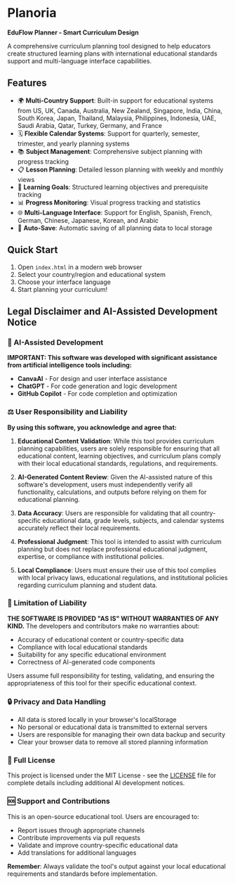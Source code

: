 # Planoria

**EduFlow Planner - Smart Curriculum Design**

A comprehensive curriculum planning tool designed to help educators create structured learning plans with international educational standards support and multi-language interface capabilities.

## Features

- 🌍 **Multi-Country Support**: Built-in support for educational systems from US, UK, Canada, Australia, New Zealand, Singapore, India, China, South Korea, Japan, Thailand, Malaysia, Philippines, Indonesia, UAE, Saudi Arabia, Qatar, Turkey, Germany, and France
- 🗓️ **Flexible Calendar Systems**: Support for quarterly, semester, trimester, and yearly planning systems
- 📚 **Subject Management**: Comprehensive subject planning with progress tracking
- 📋 **Lesson Planning**: Detailed lesson planning with weekly and monthly views
- 🎯 **Learning Goals**: Structured learning objectives and prerequisite tracking
- 📊 **Progress Monitoring**: Visual progress tracking and statistics
- 🌐 **Multi-Language Interface**: Support for English, Spanish, French, German, Chinese, Japanese, Korean, and Arabic
- 💾 **Auto-Save**: Automatic saving of all planning data to local storage

## Quick Start

1. Open `index.html` in a modern web browser
2. Select your country/region and educational system
3. Choose your interface language
4. Start planning your curriculum!

## Legal Disclaimer and AI-Assisted Development Notice

### 🤖 AI-Assisted Development

**IMPORTANT: This software was developed with significant assistance from artificial intelligence tools including:**
- **CanvaAI** - For design and user interface assistance
- **ChatGPT** - For code generation and logic development  
- **GitHub Copilot** - For code completion and optimization

### ⚖️ User Responsibility and Liability

**By using this software, you acknowledge and agree that:**

1. **Educational Content Validation**: While this tool provides curriculum planning capabilities, users are solely responsible for ensuring that all educational content, learning objectives, and curriculum plans comply with their local educational standards, regulations, and requirements.

2. **AI-Generated Content Review**: Given the AI-assisted nature of this software's development, users must independently verify all functionality, calculations, and outputs before relying on them for educational planning.

3. **Data Accuracy**: Users are responsible for validating that all country-specific educational data, grade levels, subjects, and calendar systems accurately reflect their local requirements.

4. **Professional Judgment**: This tool is intended to assist with curriculum planning but does not replace professional educational judgment, expertise, or compliance with institutional policies.

5. **Local Compliance**: Users must ensure their use of this tool complies with local privacy laws, educational regulations, and institutional policies regarding curriculum planning and student data.

### 🚫 Limitation of Liability

**THE SOFTWARE IS PROVIDED "AS IS" WITHOUT WARRANTIES OF ANY KIND.** The developers and contributors make no warranties about:
- Accuracy of educational content or country-specific data
- Compliance with local educational standards
- Suitability for any specific educational environment
- Correctness of AI-generated code components

Users assume full responsibility for testing, validating, and ensuring the appropriateness of this tool for their specific educational context.

### 🔒 Privacy and Data Handling

- All data is stored locally in your browser's localStorage
- No personal or educational data is transmitted to external servers
- Users are responsible for managing their own data backup and security
- Clear your browser data to remove all stored planning information

### 📄 Full License

This project is licensed under the MIT License - see the [LICENSE](LICENSE) file for complete details including additional AI development notices.

### 🆘 Support and Contributions

This is an open-source educational tool. Users are encouraged to:
- Report issues through appropriate channels
- Contribute improvements via pull requests
- Validate and improve country-specific educational data
- Add translations for additional languages

**Remember**: Always validate the tool's output against your local educational requirements and standards before implementation.